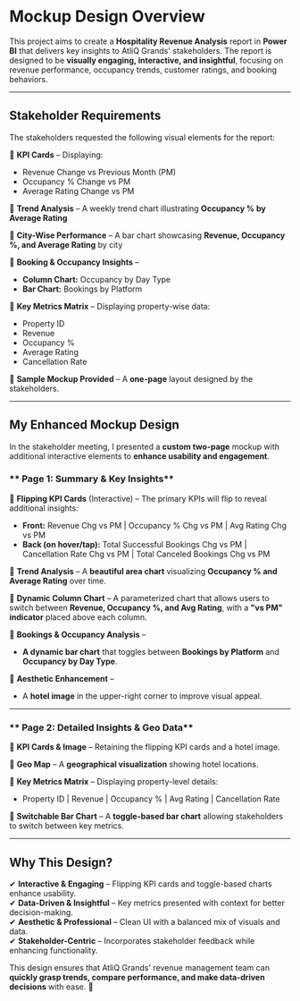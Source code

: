 # Mockup Design Overview  

This project aims to create a **Hospitality Revenue Analysis** report in **Power BI** that delivers key insights to AtliQ Grands' stakeholders. The report is designed to be **visually engaging, interactive, and insightful**, focusing on revenue performance, occupancy trends, customer ratings, and booking behaviors.  

---

## Stakeholder Requirements  

The stakeholders requested the following visual elements for the report:  

🔹 **KPI Cards** – Displaying:  
   - Revenue Change vs Previous Month (PM)  
   - Occupancy % Change vs PM  
   - Average Rating Change vs PM  

🔹 **Trend Analysis** – A weekly trend chart illustrating **Occupancy % by Average Rating**  

🔹 **City-Wise Performance** – A bar chart showcasing **Revenue, Occupancy %, and Average Rating** by city  

🔹 **Booking & Occupancy Insights** –  
   - **Column Chart:** Occupancy by Day Type  
   - **Bar Chart:** Bookings by Platform  

🔹 **Key Metrics Matrix** – Displaying property-wise data:  
   - Property ID  
   - Revenue  
   - Occupancy %  
   - Average Rating  
   - Cancellation Rate  

🔹 **Sample Mockup Provided** – A **one-page** layout designed by the stakeholders.  

---

## My Enhanced Mockup Design  

In the stakeholder meeting, I presented a **custom two-page** mockup with additional interactive elements to **enhance usability and engagement**.  

### ** Page 1: Summary & Key Insights**  
🔹 **Flipping KPI Cards** (Interactive) – The primary KPIs will flip to reveal additional insights:  
   - **Front:** Revenue Chg vs PM | Occupancy % Chg vs PM | Avg Rating Chg vs PM  
   - **Back (on hover/tap):** Total Successful Bookings Chg vs PM | Cancellation Rate Chg vs PM | Total Canceled Bookings Chg vs PM  

🔹 **Trend Analysis** – A **beautiful area chart** visualizing **Occupancy % and Average Rating** over time.  

🔹 **Dynamic Column Chart** – A parameterized chart that allows users to switch between **Revenue, Occupancy %, and Avg Rating**, with a **"vs PM" indicator** placed above each column.  

🔹 **Bookings & Occupancy Analysis** –  
   - **A dynamic bar chart** that toggles between **Bookings by Platform** and **Occupancy by Day Type**.  

🔹 **Aesthetic Enhancement** –  
   - A **hotel image** in the upper-right corner to improve visual appeal.  

---

### ** Page 2: Detailed Insights & Geo Data**  
🔹 **KPI Cards & Image** – Retaining the flipping KPI cards and a hotel image.  

🔹 **Geo Map** – A **geographical visualization** showing hotel locations.  

🔹 **Key Metrics Matrix** – Displaying property-level details:  
   - Property ID | Revenue | Occupancy % | Avg Rating | Cancellation Rate  

🔹 **Switchable Bar Chart** – A **toggle-based bar chart** allowing stakeholders to switch between key metrics.  

---

##  Why This Design?  
✔ **Interactive & Engaging** – Flipping KPI cards and toggle-based charts enhance usability.  
✔ **Data-Driven & Insightful** – Key metrics presented with context for better decision-making.  
✔ **Aesthetic & Professional** – Clean UI with a balanced mix of visuals and data.  
✔ **Stakeholder-Centric** – Incorporates stakeholder feedback while enhancing functionality.  

This design ensures that AtliQ Grands' revenue management team can **quickly grasp trends, compare performance, and make data-driven decisions** with ease. 🎯  
